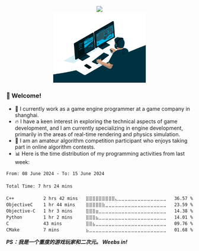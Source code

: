 <div align="center">
<img src=https://readme-typing-svg.herokuapp.com?font=Fira+Code&size=25&pause=1000&center=true&vCenter=true&width=435&lines=Hello+world!;%E8%B0%A2%E8%B0%A2%E4%BD%A0%E8%BF%99%E4%B9%88%E5%8F%AF%E7%88%B1%E8%BF%98%E6%9D%A5%E7%9C%8B%E6%88%91%EF%BC%81>
</div>

<div align="center">
<img src="asset/code.gif" width=250 title="Do what you like, and do it best!">
</div>

###  👋 Welcome!
  - :spaghetti: I currently work as a game engine programmer at a game company in shanghai.
  - :fire: I have a keen interest in exploring the technical aspects of game development, and I am currently specializing in engine development, primarily in the areas of real-time rendering and physics simulation.
  - :triumph: I am an amateur algorithm competition participant who enjoys taking part in online algorithm contests. 
  - 📊 Here is the time distribution of my programming activities from last week:
<!--START_SECTION:waka-->

```txt
From: 08 June 2024 - To: 15 June 2024

Total Time: 7 hrs 24 mins

C++           2 hrs 42 mins   ⣿⣿⣿⣿⣿⣿⣿⣿⣿⣄⣀⣀⣀⣀⣀⣀⣀⣀⣀⣀⣀⣀⣀⣀⣀   36.57 %
ObjectiveC    1 hr 44 mins    ⣿⣿⣿⣿⣿⣷⣀⣀⣀⣀⣀⣀⣀⣀⣀⣀⣀⣀⣀⣀⣀⣀⣀⣀⣀   23.59 %
Objective-C   1 hr 3 mins     ⣿⣿⣿⣶⣀⣀⣀⣀⣀⣀⣀⣀⣀⣀⣀⣀⣀⣀⣀⣀⣀⣀⣀⣀⣀   14.38 %
Python        1 hr 2 mins     ⣿⣿⣿⣦⣀⣀⣀⣀⣀⣀⣀⣀⣀⣀⣀⣀⣀⣀⣀⣀⣀⣀⣀⣀⣀   14.01 %
C             43 mins         ⣿⣿⣦⣀⣀⣀⣀⣀⣀⣀⣀⣀⣀⣀⣀⣀⣀⣀⣀⣀⣀⣀⣀⣀⣀   09.76 %
CMake         7 mins          ⣦⣀⣀⣀⣀⣀⣀⣀⣀⣀⣀⣀⣀⣀⣀⣀⣀⣀⣀⣀⣀⣀⣀⣀⣀   01.68 %
```

<!--END_SECTION:waka-->

***PS：我是一个重度的游戏玩家和二次元。 Weebs in!***

